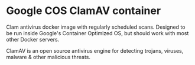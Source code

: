 Google COS ClamAV container
======================

Clam antivirus docker image with regularly scheduled scans.
Designed to be run inside Google's Container Optimized OS,
but should work with most other Docker servers.

ClamAV is an open source antivirus engine for detecting trojans, viruses,
malware & other malicious threats.
